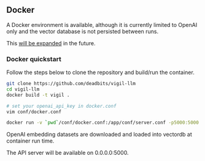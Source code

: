 ## Docker
A Docker environment is available, although it is currently limited to OpenAI only and the vector database is not persisted between runs.

This [will be expanded](https://github.com/deadbits/vigil-llm/issues/35) in the future. 

### Docker quickstart

Follow the steps below to clone the repository and build/run the container.

```bash
git clone https://github.com/deadbits/vigil-llm
cd vigil-llm
docker build -t vigil .

# set your openai_api_key in docker.conf
vim conf/docker.conf

docker run -v `pwd`/conf/docker.conf:/app/conf/server.conf -p5000:5000 vigil
```
OpenAI embedding datasets are downloaded and loaded into vectordb at container run time.

The API server will be available on 0.0.0.0:5000.